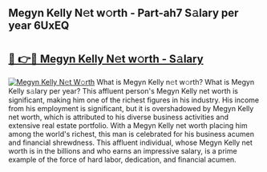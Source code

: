 ## Megyn Kelly N𝚎t w𝚘rth - Part-ah7 S𝚊lary per year 6UxEQ

# <h2><a href="http://gc47vbl.nevu.top/?p=Megyn+Kelly">🔗 👉🔴 Megyn Kelly N𝚎t w𝚘rth - S𝚊lary</a></h2>

[![Megyn Kelly N𝚎t W𝚘rth](https://i.imgur.com/Oavwk0R.jpeg)](http://gc47vbl.nevu.top/?p=Megyn+Kelly)
What is Megyn Kelly n𝚎t w𝚘rth? What is Megyn Kelly s𝚊lary per year?
This affluent person's Megyn Kelly net worth is significant, making him one of the richest figures in his industry. His income from his employment is significant, but it is overshadowed by Megyn Kelly net worth, which is attributed to his diverse business activities and extensive real estate portfolio. With a Megyn Kelly net worth placing him among the world's richest, this man is celebrated for his business acumen and financial shrewdness. This affluent individual, whose Megyn Kelly net worth is in the billions and who earns an impressive salary, is a prime example of the force of hard labor, dedication, and financial acumen.
